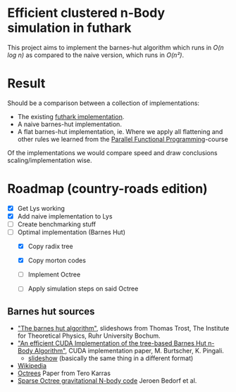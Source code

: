 # Efficient clustered n-Body simulation in futhark

This project aims to implement the barnes-hut algorithm which runs in
_O(n log n)_ as compared to the naive version, which runs in _O(n²)_.


# Result

Should be a comparison between a collection of implementations:

* The existing
  [futhark implementation](https://github.com/diku-dk/futhark-benchmarks/tree/master/accelerate/nbody).
* A naive barnes-hut implementation.
* A flat barnes-hut implementation, ie. Where we apply all flattening and other
  rules we learned from the
  [Parallel Functional Programming](https://kurser.ku.dk/course/ndak14009u/2019-2020)-course

Of the implementations we would compare speed and draw conclusions
scaling/implementation wise.


# Roadmap (country-roads edition)

* [x] Get Lys working
* [x] Add naive implementation to Lys
* [ ] Create benchmarking stuff
* [ ] Optimal implementation (Barnes Hut)
  + [x] Copy radix tree
  + [x] Copy morton codes
  + [ ] Implement Octree
  + [ ] Apply simulation steps on said Octree


## Barnes hut sources

* ["The barnes hut algorithm"](https://www.tp1.ruhr-uni-bochum.de/~grauer/lectures/compI_IIWS1819/pdfs/lec10.pdf),
  slideshows from Thomas Trost, The Institute for Theoretical Physics, Ruhr
  University Bochum.
* ["An efficient CUDA Implementation of the tree-based Barnes Hut n-Body Algorithm"](https://iss.oden.utexas.edu/Publications/Papers/burtscher11.pdf),
  CUDA implementation paper, M. Burtscher, K. Pingali.
  + [slideshow](https://www.cs.utexas.edu/~pingali/CS395T/2009fa/lectures/Barnes-Hut.pdf)
    (basically the same thing in a different format)
* [Wikipedia](https://en.wikipedia.org/wiki/Barnes%E2%80%93Hut_simulation)
* [Octrees](https://devblogs.nvidia.com/wp-content/uploads/2012/11/karras2012hpg_paper.pdf)
  Paper from Tero Karras
* [Sparse Octree gravitational N-body code](https://arxiv.org/pdf/1106.1900v1.pdf)
  Jeroen Bedorf et al.
